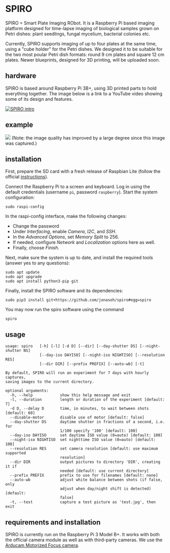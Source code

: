 # SPIRO
SPIRO = Smart Plate Imaging RObot. It is a Raspberry Pi based imaging platform designed for time-lapse imaging of biological samples grown on Petri dishes: plant seedlings, fungal mycelium, bacterial colonies etc.

Currently, SPIRO supports imaging of up to four plates at the same time, using a "cube holder" for the Petri dishes. We designed it to be suitable for the two most poular Petri dish formats: round 9 cm plates and square 12 cm plates. Newer blueprints, designed for 3D printing, will be uploaded soon.

## hardware

SPIRO is based around Raspberry Pi 3B+, using 3D printed parts to hold everything together. The image below is a link to a YouTube video showing some of its design and features. 

[![SPIRO intro](https://user-images.githubusercontent.com/6480370/60589568-1e46ed80-9d9a-11e9-96ae-08fe85d8b415.png)](http://www.youtube.com/watch?v=fh5NMvDNjNc "SPIRO intro")

## example

<img src="https://github.com/jonasoh/web/raw/master/day-cropped-optim.gif">
(Note: the image quality has improved by a large degree since this image was captured.)

## installation

First, prepare the SD card with a fresh release of Raspbian Lite (follow the official [instructions](https://www.raspberrypi.org/documentation/installation/installing-images/README.md)). 

Connect the Raspberry Pi to a screen and keyboard. Log in using the default credentials (username `pi`, password `raspberry`). Start the system configuration:
```
sudo raspi-config
```

In the raspi-config interface, make the following changes:
* Change the password
* Under *Interfacing*, enable *Camera*, *I2C*, and *SSH*. 
* In the *Advanced Options*, set *Memory Split* to 256.
* If needed, configure *Network* and *Localization* options here as well.
* Finally, choose *Finish*. 

Next, make sure the system is up to date, and install the required tools (answer yes to any questions):

```
sudo apt update
sudo apt upgrade
sudo apt install python3-pip git
```

Finally, install the SPIRO software and its dependencies:

```
sudo pip3 install git+https://github.com/jonasoh/spiro#egg=spiro
```

You may now run the spiro software using the command
```
spiro
```

## usage

```
usage: spiro   [-h] [-l] [-d D] [--dir] [--day-shutter DS] [--night-shutter NS]
               [--day-iso DAYISO] [--night-iso NIGHTISO] [--resolution RES]
               [--dir DIR] [--prefix PREFIX] [--auto-wb] [-t]

By default, SPIRO will run an experiment for 7 days with hourly captures,
saving images to the current directory.

optional arguments:
  -h, --help            show this help message and exit
  -l, --duration        length or duration of the experiment [default: 7]
  -d D, --delay D       time, in minutes, to wait between shots [default: 60]
  --disable-motor       disable use of motor [default: false]
  --day-shutter DS      daytime shutter in fractions of a second, i.e. for
                        1/100 specify '100' [default: 100]
  --day-iso DAYISO      set daytime ISO value (0=auto) [default: 100]
  --night-iso NIGHTISO  set nighttime ISO value (0=auto) [default: 100]
  --resolution RES      set camera resolution [default: use maximum supported
                        resolution]
  --dir DIR             output pictures to directory 'DIR', creating it if
                        needed [default: use current directory]
  --prefix PREFIX       prefix to use for filenames [default: none]
  --auto-wb             adjust white balance between shots (if false, only
                        adjust when day/night shift is detected) [default:
                        false]
  -t, --test            capture a test picture as 'test.jpg', then exit
```

## requirements and installation

SPIRO is currently run on the Raspberry Pi 3 Model B+. It works with both the official camera module as well as with third-party cameras. We use the [Arducam Motorized Focus camera](http://www.arducam.com/programmable-motorized-focus-camera-raspberry-pi/).
